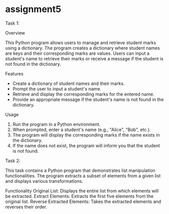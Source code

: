 # assignment5

Task 1:

Overview

This Python program allows users to manage and retrieve student marks using a dictionary. The program creates a dictionary where student names are keys and their corresponding marks are values. Users can input a student's name to retrieve their marks or receive a message if the student is not found in the dictionary.

Features

- Create a dictionary of student names and their marks.
- Prompt the user to input a student's name.
- Retrieve and display the corresponding marks for the entered name.
- Provide an appropriate message if the student's name is not found in the dictionary.

Usage

1. Run the program in a Python environment.
2. When prompted, enter a student's name (e.g., "Alice", "Bob", etc.).
3. The program will display the corresponding marks if the name exists in the dictionary.
4. If the name does not exist, the program will inform you that the student is not found.

Task 2:

This task contains a Python program that demonstrates list manipulation functionalities. The program extracts a subset of elements from a given list and displays various transformations.

Functionality
Original List: Displays the entire list from which elements will be extracted.
Extract Elements: Extracts the first five elements from the original list.
Reverse Extracted Elements: Takes the extracted elements and reverses their order.
